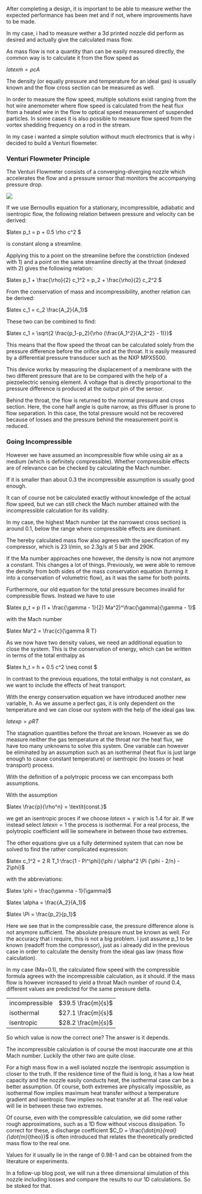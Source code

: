 After completing a design, it is important to be able to measure wether the expected performance has been met and if not, where improvements have to be made.

In my case, i had to measure wether a 3d printed nozzle did perform as desired and actually give the calculated mass flow.

As mass flow is not a quantity than can be easily measured directly, the common way is to calculate it from the flow speed as

$latex \dot{m} = \rho c A$

The density (or equally pressure and temperature for an ideal gas) is usually known and the flow cross section can be measured as well.

In order to measure the flow speed, multiple solutions exist ranging from the hot wire anemometer where flow speed is calculated from the heat flux from a heated wire in the flow to optical speed measurement of suspended particles. In some cases it is also possible to measure flow speed from the vortex shedding frequency on a rod in the stream.

In my case i wanted a simple solution without much electronics that is why i decided to build a Venturi flowmeter.

### Venturi Flowmeter Principle

The Venturi Flowmeter consists of a converging-diverging nozzle which accelerates the flow and a pressure sensor that monitors the accompanying pressure drop.

![](/assets/Venturi.webp)

If we use Bernoullis equation for a stationary, incompressible, adiabatic and isentropic flow, the following relation between pressure and velocity can be derived:

$latex p_t = p + 0.5 \rho c^2 $

is constant along a streamline.

Applying this to a point on the streamline before the constriction (indexed with 1) and a point on the same streamline directly at the throat (indexed with 2) gives the following relation:

$latex p_1 + \frac{\rho}{2} c_1^2 = p_2 + \frac{\rho}{2} c_2^2 $

From the conservation of mass and incompressibility, another relation can be derived:

$latex c_1 = c_2 \frac{A_2}{A_1}$

These two can be combined to find:

$latex c_1 = \sqrt{2 \frac{p_1-p_2}{\rho (\frac{A_1^2}{A_2^2} - 1)}}$

This means that the flow speed the throat can be calculated solely from the pressure difference before the orifice and at the throat. It is easily measured by a differential pressure transducer such as the NXP MPX5500.

This device works by measuring the displacement of a membrane with the two different pressure that are to be compared with the help of a piezoelectric sensing element. A voltage that is directly proportional to the pressure difference is produced at the output pin of the sensor.

Behind the throat, the flow is returned to the normal pressure and cross section. Here, the cone half angle is quite narrow, as this diffuser is prone to flow separation. In this case, the total pressure would not be recovered because of losses and the pressure behind the measurement point is reduced.

### Going Incompressible

However we have assumed an incompressible flow while using air as a medium (which is definitely compressible). Whether compressible effects are of relevance can be checked by calculating the Mach number.

If it is smaller than about 0.3 the incompressible assumption is usually good enough.

It can of course not be calculated exactly without knowledge of the actual flow speed, but we can still check the Mach number attained with the incompressible calculation for its validity.

In my case, the highest Mach number (at the narrowest cross section) is around 0.1, below the range where compressible effects are dominant.

The hereby calculated mass flow also agrees with the specification of my compressor, which is 23 l/min, so 2.3g/s at 5 bar and 290K.

If the Ma number approaches one however, the density is now not anymore a constant. This changes a lot of things. Previously, we were able to remove the density from both sides of the mass conservation equation (turning it into a conservation of volumetric flow), as it was the same for both points.

Furthermore, our old equation for the total pressure becomes invalid for compressible flows. Instead we have to use

$latex p_t = p (1 + \frac{\gamma - 1}{2} Ma^2)^\frac{\gamma}{\gamma - 1}$

with the Mach number

$latex Ma^2 = \frac{c}{\gamma R T}

As we now have two density values, we need an additional equation to close the system. This is the conservation of energy, which can be written in terms of the total enthalpy as

$latex h_t = h + 0.5 c^2 \neq const $

In contrast to the previous equations, the total enthalpy is not constant, as we want to include the effects of heat transport.

With the energy conservation equation we have introduced another new variable, h. As we assume a perfect gas, it is only dependent on the temperature and we can close our system with the help of the ideal gas law.

$latex p = \rho R T$

The stagnation quantities before the throat are known. However as we do measure neither the gas temperature at the throat nor the heat flux, we have too many unknowns to solve this system. One variable can however be eliminated by an assumption such as an isothermal (heat flux is just large enough to cause constant temperature) or isentropic (no losses or heat transport) process.

With the definition of a polytropic process we can encompass both assumptions.

With the assumption

$latex \frac{p}{\rho^n} = \textit{const.}$

we get an isentropic proces if we choose $latex n = \gamma$ wich is 1.4 for air. If we instead select $latex n=1$ the process is isothermal. For a real process, the polytropic coefficient will lie somewhere in between those two extremes.

The other equations give us a fully determined system that can now be solved to find the rather complicated expression:

$latex c_1^2 = 2 R T_1 \frac{1 - Pi^\phi}{\phi / \alpha^2 \Pi {\phi - 2/n} - 2\phi}$

with the abbreviations:

$latex \phi = \frac{\gamma - 1}{\gamma}$

$latex \alpha = \frac{A_2}{A_1}$

$latex \Pi = \frac{p_2}{p_1}$

Here we see that in the compressible case, the pressure difference alone is not anymore sufficient. The absolute pressure must be known as well. For the accuracy that i require, this is not a big problem. I just assume p_1 to be known (readoff from the compressor), just as i already did in the previous case in order to calculate the density from the ideal gas law (mass flow calculation).

In my case (Ma=0.1), the calculated flow speed with the compressible formula agrees with the incompressible calculation, as it should. If the mass flow is however increased to yield a throat Mach number of round 0.4, different values are predicted for the same pressure delta.

|                |                    |
| -------------- | ------------------ |
| incompressible | $39.5 \frac{m}{s}$ |
| isothermal     | $27.1 \frac{m}{s}$ |
| isentropic     | $28.2 \frac{m}{s}$ |

So which value is now the correct one? The answer is it depends.

The incompressible calculation is of course the most inaccurate one at this Mach number. Luckily the other two are quite close.

For a high mass flow in a well isolated nozzle the isentropic assumption is closer to the truth. If the residence time of the fluid is long, it has a low heat capacity and the nozzle easily conducts heat, the isothermal case can be a better assumption. Of course, both extremes are physically impossible, as isothermal flow implies maximum heat transfer without a temperature gradient and isentropic flow implies no heat transfer at all. The real value will lie in between these two extremes.

Of course, even with the compressible calculation, we did some rather rough approximations, such as a 1D flow without viscous dissipation. To correct for these, a discharge coefficient $C_D = \frac{\dot{m}_{real}{\dot{m}_{theo}}$ is often introduced that relates the theoretically predicted mass flow to the real one.

Values for it usually lie in the range of 0.98-1 and can be obtained from the literature or experiments.

In a follow-up blog post, we will run a three dimensional simulation of this nozzle including losses and compare the results to our 1D calculations. So be stoked for that.